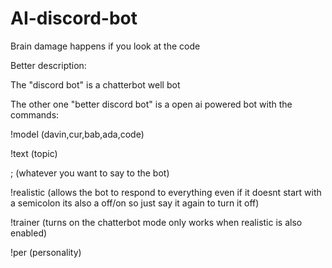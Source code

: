 # AI-discord-bot
Brain damage happens if you look at the code


Better description:

The "discord bot" is a chatterbot well bot


The other one "better discord bot" is a open ai powered bot
with the commands:

!model (davin,cur,bab,ada,code)

!text (topic)

; (whatever you want to say to the bot)

!realistic (allows the bot to respond to everything even if it doesnt start with a semicolon its also a off/on so just say it again to turn it off)

!trainer (turns on the chatterbot mode only works when realistic is also enabled)

!per (personality)
